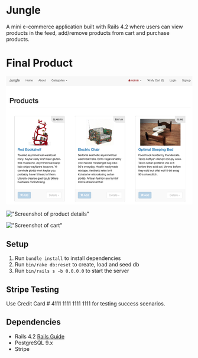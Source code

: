 # Jungle

A mini e-commerce application built with Rails 4.2 where users can view products in the feed, add/remove products from cart and purchase products.

# Final Product

!["Screenshot of main feed"](https://github.com/brodybayley/jungle-rails/blob/master/docs/main_feed.png)

!["Screenshot of product details"]()

!["Screenshot of cart"]()

## Setup

1. Run `bundle install` to install dependencies
2. Run `bin/rake db:reset` to create, load and seed db
3. Run `bin/rails s -b 0.0.0.0` to start the server

## Stripe Testing

Use Credit Card # 4111 1111 1111 1111 for testing success scenarios.

## Dependencies

- Rails 4.2 [Rails Guide](http://guides.rubyonrails.org/v4.2/)
- PostgreSQL 9.x
- Stripe
